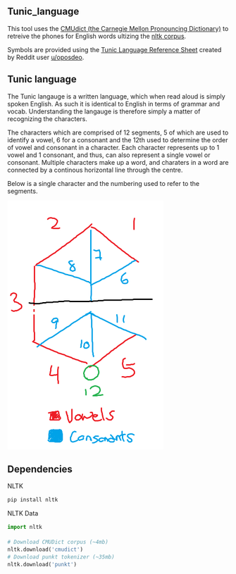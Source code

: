 ## Tunic_language

This tool uses the [CMUdict (the Carnegie Mellon Pronouncing Dictionary)](https://github.com/cmusphinx/cmudict) to retreive the phones for English words ultizing the [nltk corpus](https://www.nltk.org/_modules/nltk/corpus/reader/cmudict.html).

Symbols are provided using the [Tunic Language Reference Sheet](https://www.reddit.com/r/TunicGame/comments/tgc056/tunic_language_reference_sheet_big_spoiler/) created by Reddit user [u/oposdeo](https://www.reddit.com/user/oposdeo/).

## Tunic language

The Tunic langauge is a written language, which when read aloud is simply spoken English. As such it is identical to English in terms of grammar and vocab. Understanding the langauge is therefore simply a matter of recognizing the characters.

The characters which are comprised of 12 segments, 5 of which are used to identify a vowel, 6 for a consonant and the 12th used to determine the order of vowel and consonant in a character. Each character represents up to 1 vowel and 1 consonant, and thus, can also represent a single vowel or consonant. Multiple characters make up a word, and charaters in a word are connected by a continous horizontal line through the centre.

Below is a single character and the numbering used to refer to the segments. 

![Segments](./assets/segments.png)

## Dependencies

NLTK
```bash
pip install nltk
```

NLTK Data
```python
import nltk

# Download CMUDict corpus (~4mb)
nltk.download('cmudict')
# Download punkt tokenizer (~35mb)
nltk.download('punkt')
```